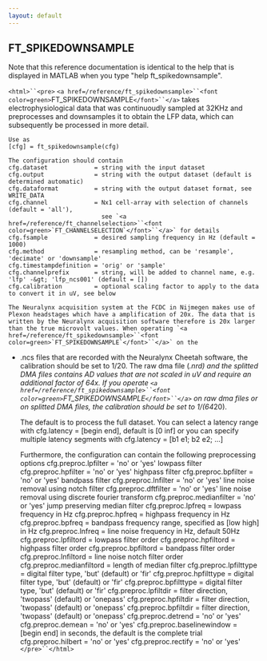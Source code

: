 ```yaml
---
layout: default
---
```


##  FT_SPIKEDOWNSAMPLE

Note that this reference documentation is identical to the help that is displayed in MATLAB when you type "help ft_spikedownsample".

`<html>``<pre>`
    `<a href=/reference/ft_spikedownsample>``<font color=green>`FT_SPIKEDOWNSAMPLE`</font>``</a>` takes electrophysiological data that was continuoudly
    sampled at 32KHz and preprocesses and downsamples it to obtain the LFP
    data, which can subsequently be processed in more detail.
 
    Use as
    [cfg] = ft_spikedownsample(cfg)
 
    The configuration should contain
    cfg.dataset             = string with the input dataset
    cfg.output              = string with the output dataset (default is determined automatic)
    cfg.dataformat          = string with the output dataset format, see WRITE_DATA
    cfg.channel             = Nx1 cell-array with selection of channels (default = 'all'),
                              see `<a href=/reference/ft_channelselection>``<font color=green>`FT_CHANNELSELECTION`</font>``</a>` for details
    cfg.fsample             = desired sampling frequency in Hz (default = 1000)
    cfg.method              = resampling method, can be 'resample', 'decimate' or 'downsample'
    cfg.timestampdefinition = 'orig' or 'sample'
    cfg.channelprefix       = string, will be added to channel name, e.g. 'lfp' -&gt; 'lfp_ncs001' (default = [])
    cfg.calibration         = optional scaling factor to apply to the data to convert it in uV, see below
 
    The Neuralynx acquisition system at the FCDC in Nijmegen makes use of
    Plexon headstages which have a amplification of 20x. The data that is
    written by the Neuralynx acquisition software therefore is 20x larger
    than the true microvolt values. When operating `<a href=/reference/ft_spikedownsample>``<font color=green>`FT_SPIKEDOWNSAMPLE`</font>``</a>` on the

* .ncs files that are recorded with the Neuralynx Cheetah software, the
    calibration should be set to 1/20. The raw dma file (*.nrd) and the
    splitted DMA files contains AD values that are not scaled in uV and
    require an additional factor of 64x. If you operate `<a href=/reference/ft_spikedownsample>``<font color=green>`FT_SPIKEDOWNSAMPLE`</font>``</a>`  on
    raw dma files or on splitted DMA files, the calibration should be set to
    1/(64*20).
 
    The default is to process the full dataset. You can select a latency range with
    cfg.latency          = [begin end], default is [0 inf]
    or you can specify multiple latency segments with
    cfg.latency          = [b1 e1; b2 e2; ...]
 
    Furthermore, the configuration can contain the following preprocessing options
    cfg.preproc.lpfilter      = 'no' or 'yes'  lowpass filter
    cfg.preproc.hpfilter      = 'no' or 'yes'  highpass filter
    cfg.preproc.bpfilter      = 'no' or 'yes'  bandpass filter
    cfg.preproc.lnfilter      = 'no' or 'yes'  line noise removal using notch filter
    cfg.preproc.dftfilter     = 'no' or 'yes'  line noise removal using discrete fourier transform
    cfg.preproc.medianfilter  = 'no' or 'yes'  jump preserving median filter
    cfg.preproc.lpfreq        = lowpass  frequency in Hz
    cfg.preproc.hpfreq        = highpass frequency in Hz
    cfg.preproc.bpfreq        = bandpass frequency range, specified as [low high] in Hz
    cfg.preproc.lnfreq        = line noise frequency in Hz, default 50Hz
    cfg.preproc.lpfiltord     = lowpass  filter order
    cfg.preproc.hpfiltord     = highpass filter order
    cfg.preproc.bpfiltord     = bandpass filter order
    cfg.preproc.lnfiltord     = line noise notch filter order
    cfg.preproc.medianfiltord = length of median filter
    cfg.preproc.lpfilttype    = digital filter type, 'but' (default) or 'fir'
    cfg.preproc.hpfilttype    = digital filter type, 'but' (default) or 'fir'
    cfg.preproc.bpfilttype    = digital filter type, 'but' (default) or 'fir'
    cfg.preproc.lpfiltdir     = filter direction, 'twopass' (default) or 'onepass'
    cfg.preproc.hpfiltdir     = filter direction, 'twopass' (default) or 'onepass'
    cfg.preproc.bpfiltdir     = filter direction, 'twopass' (default) or 'onepass'
    cfg.preproc.detrend       = 'no' or 'yes'
    cfg.preproc.demean        = 'no' or 'yes'
    cfg.preproc.baselinewindow = [begin end] in seconds, the default is the complete trial
    cfg.preproc.hilbert       = 'no' or 'yes'
    cfg.preproc.rectify       = 'no' or 'yes'
`</pre>``</html>`

